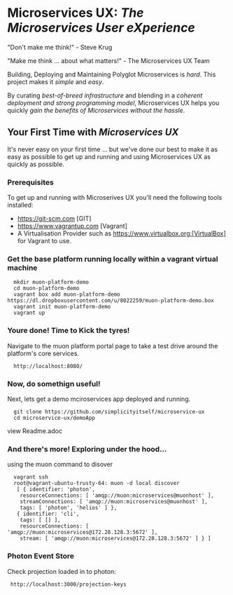 # Microservices UX:  *The Microservices User eXperience*

"Don't make me think!" - Steve Krug

"Make me think ... about what matters!" - The Microservices UX Team

Building, Deploying and Maintaining Polyglot Microservices is *hard*. This project makes it *simple* and *easy*.

By curating *best-of-breed infrastructure* and blending in a *coherent deployment and strong programming model*, Microservices UX helps you quickly *gain the benefits of Microservices without the hassle*.

## Your First Time with *Microservices UX*

It's never easy on your first time ... but we've done our best to make it as easy as possible to get up and running and using Microservices UX as quickly as possible. 

### Prerequisites

To get up and running with Microserives UX you'll need the following tools installed:

* https://git-scm.com [GIT]
* https://www.vagrantup.com [Vagrant]
* A Virtualisation Provider such as https://www.virtualbox.org:[VirtualBox] for Vagrant to use.



### Get the base platform running locally within a vagrant virtual machine

```
  mkdir muon-platform-demo
  cd muon-platform-demo
  vagrant box add muon-platform-demo https://dl.dropboxusercontent.com/u/8022259/muon-platform-demo.box
  vagrant init muon-platform-demo
  vagrant up
```
 
 
### Youre done! Time to Kick the tyres!

Navigate to the muon platform portal page to take a test drive around the platform's core services.

```
  http://localhost:8080/ 
```



### Now, do somethign useful! 

Next, lets get a demo mciroservices app deployed and running.

```
  git clone https://github.com/simplicityitself/microservice-ux
  cd microservice-ux/demoApp
```
  
  view Readme.adoc
  
  
### And there's more! Exploring under the hood...  

using the muon command to disover
  
```
  vagrant ssh
  root@vagrant-ubuntu-trusty-64: muon -d local discover
   [ { identifier: 'photon',
    resourceConnections: [ 'amqp://muon:microservices@muonhost' ],
    streamConnections: [ 'amqp://muon:microservices@muonhost' ],
    tags: [ 'photon', 'helios' ] },
   { identifier: 'cli',
    tags: [ [] ],
    resourceConnections: [ 'amqp://muon:microservices@172.28.128.3:5672' ],
    stream: [ 'amqp://muon:microservices@172.28.128.3:5672' ] } ]
```
    
    
### Photon Event Store

Check projection loaded in to photon:
    
```
 http://localhost:3000/projection-keys
```

